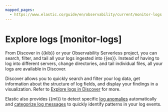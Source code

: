 ```yaml
---
mapped_pages:
  - https://www.elastic.co/guide/en/observability/current/monitor-logs.html
---
```


# Explore logs [monitor-logs]

From Discover in {{kib}} or your Observability Serverless project, you can search, filter, and tail all your logs ingested into {{es}}. Instead of having to log into different servers, change directories, and tail individual files, all your logs are available in Discover.

Discover allows you to quickly search and filter your log data, get information about the structure of log fields, and display your findings in a visualization. Refer to [Explore logs in Discover](logs-explorer.md) for more.

Elastic also provides {{ml}} to detect specific [log anomalies](inspect-log-anomalies.md) automatically and [categorize log messages](categorize-log-entries.md) to quickly identify patterns in your log events.